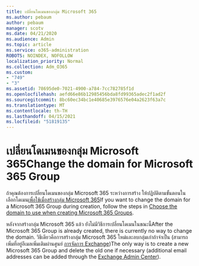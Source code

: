 ```yaml
---
title: เปลี่ยนโดเมนของกลุ่ม Microsoft 365
ms.author: pebaum
author: pebaum
manager: scotv
ms.date: 04/21/2020
ms.audience: Admin
ms.topic: article
ms.service: o365-administration
ROBOTS: NOINDEX, NOFOLLOW
localization_priority: Normal
ms.collection: Adm_O365
ms.custom:
- "749"
- "3"
ms.assetid: 78695de0-7021-4900-a784-7cc782785f1d
ms.openlocfilehash: aefd66e86b12985456bda8fd99365adec2f1ad2f
ms.sourcegitcommit: 8bc60ec34bc1e40685e3976576e04a2623f63a7c
ms.translationtype: MT
ms.contentlocale: th-TH
ms.lasthandoff: 04/15/2021
ms.locfileid: "51819135"
---
```

# <a name="change-the-domain-for-microsoft-365-group"></a><span data-ttu-id="bdb9d-102">เปลี่ยนโดเมนของกลุ่ม Microsoft 365</span><span class="sxs-lookup"><span data-stu-id="bdb9d-102">Change the domain for Microsoft 365 Group</span></span>

<span data-ttu-id="bdb9d-103">ถ้าคุณต้องการเปลี่ยนโดเมนของกลุ่ม Microsoft 365 ระหว่างการสร้าง ให้ปฏิบัติตามขั้นตอนใน เลือกโดเมน[เพื่อใช้เมื่อสร้างกลุ่ม Microsoft 365](https://docs.microsoft.com/microsoft-365/admin/create-groups/choose-domain-to-create-groups)</span><span class="sxs-lookup"><span data-stu-id="bdb9d-103">If you want to change the domain for a Microsoft 365 Group during creation, follow the steps in [Choose the domain to use when creating Microsoft 365 Groups](https://docs.microsoft.com/microsoft-365/admin/create-groups/choose-domain-to-create-groups).</span></span>
  
<span data-ttu-id="bdb9d-104">หลังจากสร้างกลุ่ม Microsoft 365 แล้ว ยังไม่มีวิธีการเปลี่ยนโดเมนในขณะนี้</span><span class="sxs-lookup"><span data-stu-id="bdb9d-104">After the Microsoft 365 Group is already created, there is currently no way to change the domain.</span></span> <span data-ttu-id="bdb9d-105">วิธีเดียวคือการสร้างกลุ่ม Microsoft 365 ใหม่และลบกลุ่มเก่าถ้าจําเป็น (สามารถเพิ่มที่อยู่อีเมลเพิ่มเติมผ่านศูนย์ [การจัดการ Exchange](https://outlook.office365.com/ecp.aspx))</span><span class="sxs-lookup"><span data-stu-id="bdb9d-105">The only way is to create a new Microsoft 365 Group and delete the old one if necessary (additional email addresses can be added through the [Exchange Admin Center](https://outlook.office365.com/ecp.aspx)).</span></span>
